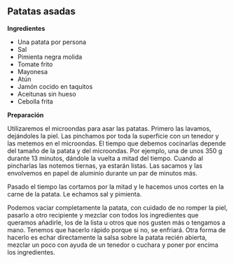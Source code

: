 ## Patatas asadas

**Ingredientes**

- Una patata por persona
- Sal
- Pimienta negra molida
- Tomate frito
- Mayonesa
- Atún
- Jamón cocido en taquitos
- Aceitunas sin hueso
- Cebolla frita

**Preparación**

Utilizaremos el microondas para asar las patatas. Primero las lavamos, dejándoles la piel. Las pinchamos por toda la superficie con un tenedor y las metemos en el microondas. El tiempo que debemos cocinarlas depende del tamaño de la patata y del microondas. Por ejemplo, una de unos 350 g durante 13 minutos, dándole la vuelta a mitad del tiempo. Cuando al pincharlas las notemos tiernas, ya estarán listas. Las sacamos y las envolvemos en papel de aluminio durante un par de minutos más.

Pasado el tiempo las cortamos por la mitad y le hacemos unos cortes en la carne de la patata. Le echamos sal y pimienta. 

Podemos vaciar completamente la patata, con cuidado de no romper la piel, pasarlo a otro recipiente y mezclar con todos los ingredientes que queramos añadirle, los de la lista u otros que nos gusten más o tengamos a mano. Tenemos que hacerlo rápido porque si no, se enfriará. Otra forma de hacerlo es echar directamente la salsa sobre la patata recién abierta, mezclar un poco con ayuda de un tenedor o cuchara y poner por encima los ingredientes.
